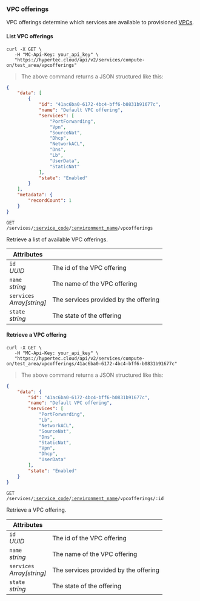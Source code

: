 ### VPC offerings

VPC offerings determine which services are available to provisioned [VPCs](#cloudstack-vpcs).

#### List VPC offerings

```shell
curl -X GET \
   -H "MC-Api-Key: your_api_key" \
   "https://hypertec.cloud/api/v2/services/compute-on/test_area/vpcofferings"
```
> The above command returns a JSON structured like this:

```json
{
    "data": [
        {
            "id": "41ac6ba0-6172-4bc4-bff6-b0831b91677c",
            "name": "Default VPC offering",
            "services": [
                "PortForwarding",
                "Vpn",
                "SourceNat",
                "Dhcp",
                "NetworkACL",
                "Dns",
                "Lb",
                "UserData",
                "StaticNat"
            ],
            "state": "Enabled"
        }
    ],
    "metadata": {
        "recordCount": 1
    }
}
```

<code>GET /services/<a href="#administration-service-connections">:service_code</a>/<a href="#administration-environments">:environment_name</a>/vpcofferings</code>

Retrieve a list of available VPC offerings.

Attributes | &nbsp;
---------- | -----
`id`<br/>*UUID* | The id of the VPC offering
`name`<br/>*string* | The name of the VPC offering
`services`<br/>*Array[string]* | The services provided by the offering
`state`<br/>*string* | The state of the offering

#### Retrieve a VPC offering

```shell
curl -X GET \
   -H "MC-Api-Key: your_api_key" \
   "https://hypertec.cloud/api/v2/services/compute-on/test_area/vpcofferings/41ac6ba0-6172-4bc4-bff6-b0831b91677c"
```
> The above command returns a JSON structured like this:

```json
{
    "data": {
        "id": "41ac6ba0-6172-4bc4-bff6-b0831b91677c",
        "name": "Default VPC offering",
        "services": [
            "PortForwarding",
            "Lb",
            "NetworkACL",
            "SourceNat",
            "Dns",
            "StaticNat",
            "Vpn",
            "Dhcp",
            "UserData"
        ],
        "state": "Enabled"
    }
}
```

<code>GET /services/<a href="#administration-service-connections">:service_code</a>/<a href="#administration-environments">:environment_name</a>/vpcofferings/:id</code>

Retrieve a VPC offering.

Attributes | &nbsp;
---------- | -----
`id`<br/>*UUID* | The id of the VPC offering
`name`<br/>*string* | The name of the VPC offering
`services`<br/>*Array[string]* | The services provided by the offering
`state`<br/>*string* | The state of the offering
